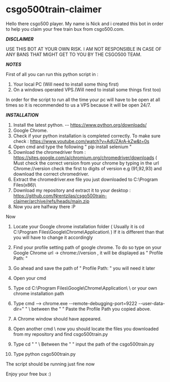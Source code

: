 # csgo500train-claimer

Hello there csgo500 player. My name is Nick and i created this bot in order to help you claim your free train bux from csgo500.com.



***DISCLAIMER***

USE THIS BOT AT YOUR OWN RISK. I AM NOT RESPONSIBLE IN CASE OF ANY BANS THAT MIGHT GET TO YOU BY THE CSGO500 TEAM.



***NOTES***

First of all you can run this python script in :

1. Your local PC (Will need to install some thing first)
2. On a windows operated VPS.(Will need to install some things first too)

In order for the script to run all the time your pc will have to be open at all times so it is recommended to us a VPS because it will be open 24/7.


***INSTALLATION***

1. Install the latest python. -- https://www.python.org/downloads/
2. Google Chrome.
3. Check if your python installation is completed correctly. To make sure check : https://www.youtube.com/watch?v=AdUZArA-kZw&t=0s
4. Open cmd and type the following " pip install selenium "
5. Download the chromedriver from : https://sites.google.com/a/chromium.org/chromedriver/downloads ( Must check the correct version from your chrome by typing in the url Chrome://version check the first to digits of version e.g (91,92,93) and download the correct chromedriver.
6. Extract the chromedriver.exe file you just downloaded to C:\Program Files(x86)\
7. Download my repository and extract it to your desktop : https://github.com/Nrentzilas/csgo500train-claimer/archive/refs/heads/main.zip
8. Now you are halfway there :P 


Now

1. Locate your Google chrome installation folder ( Usually it is cd C:\Program Files\Google\Chrome\Application\ )
If it is different than that you will have to change it accordingly
2. Find your profile setting path of google chrome. To do so type on your Google Chrome url -> chrome://version , it will be displayed as " Profile Path: " 
3. Go ahead and save the path of " Profile Path: " you will need it later

1. Open your cmd
2. Type cd C:\Program Files\Google\Chrome\Application\                                 \\ or your own chrome installation path
3. Type cmd --> chrome.exe --remote-debugging-port=9222 --user-data-dir="    "            \\ between  the " "  Paste the Profile Path you copied above. 
4. A Chrome window should have appeared.
5. Open another cmd                                                           \\ now you should locate the files you downloaded from my repository and find csgo500train.py     
6. Type cd "   "                                                               \\ Between the " " input the path of the csgo500train.py
7. Type python csgo500train.py

The script should be running just fine now

Enjoy your free bux :)
















